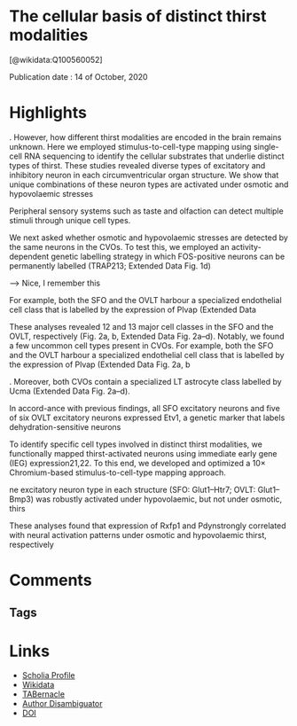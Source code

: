 
The cellular basis of distinct thirst modalities
================================================
  
  [@wikidata:Q100560052]  
  
Publication date : 14 of October, 2020  

# Highlights

. However, how different thirst modalities are encoded in the brain remains unknown. Here we employed stimulus-to-cell-type mapping using single-cell RNA sequencing to identify the cellular substrates that underlie distinct types of thirst. These studies revealed diverse types of excitatory and inhibitory neuron in each circumventricular organ structure. We show that unique combinations of these neuron types are activated under osmotic and hypovolaemic stresses


Peripheral sensory systems such as taste and olfaction can detect multiple stimuli through unique cell types.

We next asked whether osmotic and hypovolaemic stresses are detected by the same neurons in the CVOs. To test this, we employed an activity-dependent genetic labelling strategy in which FOS-positive neurons can be permanently labelled (TRAP213; Extended Data Fig. 1d)

--> Nice, I remember this

 For example, both the SFO and the OVLT harbour a specialized endothelial cell class that is labelled by the expression of Plvap (Extended Data


These analyses revealed 12 and 13 major cell classes in the SFO and the OVLT, respectively (Fig. 2a, b, Extended Data Fig. 2a–d). Notably, we found a few uncommon cell types present in CVOs. For example, both the SFO and the OVLT harbour a specialized endothelial cell class that is labelled by the expression of Plvap (Extended Data Fig. 2a, b

. Moreover, both CVOs contain a specialized LT astrocyte class labelled by Ucma (Extended Data Fig. 2a–d).

In accord-ance with previous findings, all SFO excitatory neurons and five of six OVLT excitatory neurons expressed Etv1, a genetic marker that labels dehydration-sensitive neurons


To identify specific cell types involved in distinct thirst modalities, we functionally mapped thirst-activated neurons using immediate early gene (IEG) expression21,22. To this end, we developed and optimized a 10× Chromium-based stimulus-to-cell-type mapping approach. 

ne excitatory neuron type in each structure (SFO: Glut1–Htr7; OVLT: Glut1–Bmp3) was robustly activated under hypovolaemic, but not under osmotic, thirs

These analyses found that expression of Rxfp1 and Pdynstrongly correlated with neural activation patterns under osmotic and hypovolaemic thirst, respectively 
# Comments

## Tags

# Links
  
 * [Scholia Profile](https://scholia.toolforge.org/work/Q100560052)  
 * [Wikidata](https://www.wikidata.org/wiki/Q100560052)  
 * [TABernacle](https://tabernacle.toolforge.org/?#/tab/manual/Q100560052/P921%3BP4510)  
 * [Author Disambiguator](https://author-disambiguator.toolforge.org/work_item_oauth.php?id=Q100560052&batch_id=&match=1&author_list_id=&doit=Get+author+links+for+work)  
 * [DOI](https://doi.org/10.1038/S41586-020-2821-8)  
